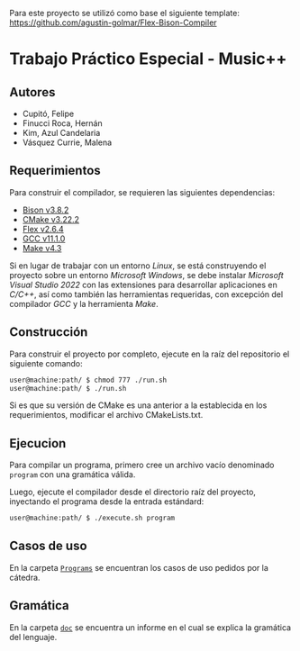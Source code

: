 Para este proyecto se utilizó como base el siguiente template: https://github.com/agustin-golmar/Flex-Bison-Compiler

# Trabajo Práctico Especial - Music++

## Autores
* Cupitó, Felipe
* Finucci Roca, Hernán
* Kim, Azul Candelaria
* Vásquez Currie, Malena

## Requerimientos

Para construir el compilador, se requieren las siguientes dependencias:

* [Bison v3.8.2](https://www.gnu.org/software/bison/)
* [CMake v3.22.2](https://cmake.org/)
* [Flex v2.6.4](https://github.com/westes/flex)
* [GCC v11.1.0](https://gcc.gnu.org/)
* [Make v4.3](https://www.gnu.org/software/make/)

Si en lugar de trabajar con un entorno _Linux_, se está construyendo el proyecto sobre un entorno _Microsoft Windows_, se debe instalar _Microsoft Visual Studio 2022_ con las extensiones para desarrollar aplicaciones en _C/C++_, así como también las herramientas requeridas, con excepción del compilador _GCC_ y la herramienta _Make_.

## Construcción

Para construir el proyecto por completo, ejecute en la raíz del repositorio el siguiente comando:

```bash
user@machine:path/ $ chmod 777 ./run.sh
user@machine:path/ $ ./run.sh
```

Si es que su versión de CMake es una anterior a la establecida en los requerimientos, modificar el archivo CMakeLists.txt.

##  Ejecucion

Para compilar un programa, primero cree un archivo vacío denominado `program` con una gramática válida.


Luego, ejecute el compilador desde el directorio raíz del proyecto, inyectando el programa desde la entrada estándard:

```bash
user@machine:path/ $ ./execute.sh program
```

## Casos de uso
En la carpeta [`Programs`](./Programs) se encuentran los casos de uso pedidos por la cátedra.

## Gramática
En la carpeta [`doc`](./doc) se encuentra un informe en el cual se explica la gramática del lenguaje. 

